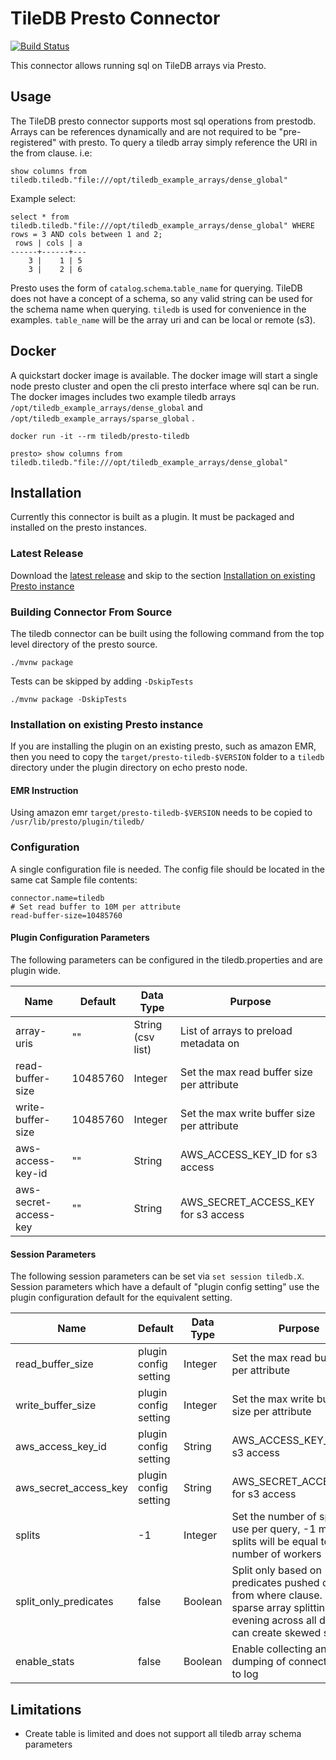 # TileDB Presto Connector

[![Build Status](https://gitlab.com/TileDB-Inc/TileDB-Presto/badges/master/build.svg)](https://gitlab.com/TileDB-Inc/TileDB-Presto/pipelines)

This connector allows running sql on TileDB arrays via Presto.

## Usage

The TileDB presto connector supports most sql operations from prestodb. Arrays
can be references dynamically and are not required to be "pre-registered"
with presto. To query a tiledb array simply reference the URI in the from
clause. i.e:

```
show columns from tiledb.tiledb."file:///opt/tiledb_example_arrays/dense_global"
```

Example select:

```
select * from tiledb.tiledb."file:///opt/tiledb_example_arrays/dense_global" WHERE rows = 3 AND cols between 1 and 2;
 rows | cols | a 
------+------+---
    3 |    1 | 5 
    3 |    2 | 6 

```

Presto uses the form of `catalog`.`schema`.`table_name` for querying. TileDB
does not have a concept of a schema, so any valid string can be used for the 
schema name when querying. `tiledb` is used for convenience in the examples.
`table_name` will be the array uri and can be local or remote (s3).

## Docker

A quickstart docker image is available. The docker image will start a single
node presto cluster and open the cli presto interface where sql can be run.
The docker images includes two example tiledb arrays
`/opt/tiledb_example_arrays/dense_global` and
`/opt/tiledb_example_arrays/sparse_global` .

```
docker run -it --rm tiledb/presto-tiledb

presto> show columns from tiledb.tiledb."file:///opt/tiledb_example_arrays/dense_global"
```

## Installation

Currently this connector is built as a plugin. It must be packaged and
installed on the presto instances.

### Latest Release

Download the [latest release](https://github.com/TileDB-Inc/presto-tiledb/releases/latest)
and skip to the section
[Installation on existing Presto instance](#Installation-on-existing-Presto-instance)

### Building Connector From Source

The tiledb connector can be built using the following command from the
top level directory of the presto source.
```
./mvnw package
```

Tests can be skipped by adding `-DskipTests`

```
./mvnw package -DskipTests
```

### Installation on existing Presto instance

If you are installing the plugin on an existing presto, such as amazon
EMR, then you need to copy the `target/presto-tiledb-$VERSION` folder
to a `tiledb` directory under the plugin directory on echo presto node.

#### EMR Instruction

Using amazon emr `target/presto-tiledb-$VERSION` needs to be copied to
`/usr/lib/presto/plugin/tiledb/`

### Configuration

A single configuration file is needed. The config file should be located in
the same cat
Sample file contents:
```
connector.name=tiledb
# Set read buffer to 10M per attribute
read-buffer-size=10485760
```

#### Plugin Configuration Parameters

The following parameters can be configured in the tiledb.properties and are
plugin wide.

| Name | Default | Data Type | Purpose |
| ---- | ------- | --------- | ------- |
| array-uris | "" | String (csv list) | List of arrays to preload metadata on |
| read-buffer-size | 10485760 | Integer | Set the max read buffer size per attribute |
| write-buffer-size | 10485760 | Integer | Set the max write buffer size per attribute |
| aws-access-key-id | "" | String | AWS_ACCESS_KEY_ID for s3 access |
| aws-secret-access-key | "" | String | AWS_SECRET_ACCESS_KEY for s3 access |


#### Session Parameters

The following session parameters can be set via `set session tiledb.X`.
Session parameters which have a default of "plugin config setting" use
the plugin configuration default for the equivalent setting.

| Name | Default | Data Type | Purpose |
| ---- | ------- | --------- | ------- |
| read_buffer_size | plugin config setting | Integer | Set the max read buffer size per attribute |
| write_buffer_size | plugin config setting  | Integer | Set the max write buffer size per attribute |
| aws_access_key_id | plugin config setting  | String | AWS_ACCESS_KEY_ID for s3 access |
| aws_secret_access_key | plugin config setting  | String | AWS_SECRET_ACCESS_KEY for s3 access |
| splits | -1 | Integer | Set the number of splits to use per query, -1 means splits will be equal to number of workers |
| split_only_predicates | false | Boolean | Split only based on predicates pushed down from where clause. For sparse array splitting evening across all domains can create skewed splits |
| enable_stats | false | Boolean | Enable collecting and dumping of connector stats to log |

## Limitations

-   Create table is limited and does not support all tiledb array schema
parameters
